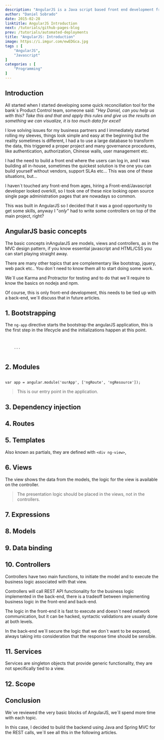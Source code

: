 ```yaml
---
description: "AngularJS is a Java script based front end development framwork maintained by Google. Very mature and stable is one of the preferred choices for Single Page Applications."
author: "Daniel Sobrado"
date: 2015-02-28
linktitle: AngularJS Introduction
next: /tutorials/github-pages-blog
prev: /tutorials/automated-deployments
title: "AngularJS: Introduction"
image: https://i.imgur.com/ewEDGca.jpg
tags : [
    "AngularJS",
	"Javascript"
]
categories : [
	"Programming"
]
---
```


## Introduction

All started when I started developing some quick reconciliation tool for the bank´s Product Control team, someone said: "*Hey Daniel, can you help us with this? Take this and that and apply this rules and give us the results on something we can visualize, it is too much data for excel!*

I love solving issues for my business partners and I immediately started rolling my sleeves, things look simple and easy at the beginning but the reality sometimes is different, I had a to use a large database to transform the data, this triggered a proper project and many governance procedures, like authentication, authorization, Chinese walls, user management etc.

I had the need to build a front end where the users can log in, and I was building all in-house, sometimes the quickest solution is the one you can build yourself without vendors, support SLAs etc... This was one of these situations, but... 

I haven´t touched any front-end from ages, hiring a Front-end/Javascript developer looked overkill, so I took one of these nice looking open source single page administration pages that are nowadays so common.

This was built in AngularJS so I decided that it was a good opportunity to get some skills, anyway I "*only*" had to write some controllers on top of the main project, right?

## AngularJS basic concepts

The basic concepts inAngularJS are models, views and controllers, as in the MVC design pattern, if you know essential javascript and HTML/CSS you can start playing straight away.

There are many other topics that are complementary like bootstrap, jquery, web pack etc.. You don´t need to know them all to start doing some work.

We´ll use Karma and Protractor for testing and to do that we´ll require to know the basics on nodejs and npm.

Of course, this is only front-end development, this needs to be tied up with a back-end, we´ll discuss that in future articles.

## 1. Bootstrapping

The `ng-app` directive starts the bootstrap the angularJS application, this is the first step in the lifecycle and the initializations happen at this point.

<pre><code class="language-css">
    <html ng-app="ourApp">
    ...
    </html>
</code></pre>

## 2. Modules

<pre><code class="language-javascript">
var app = angular.module('ourApp', ['ngRoute', 'ngResource']);
</code></pre>

> This is our entry point in the application.

## 3. Dependency injection

## 4. Routes

## 5. Templates

Also known as partials, they are defined with `<div ng-view>`, 

## 6. Views

The view shows the data from the models, the logic for the view is available on the controller.

> The presentation logic should be placed in the views, not in the controllers. 
> 

## 7. Expressions

## 8. Models

## 9. Data binding

## 10. Controllers

Controllers have two main functions, to initiate the model and to execute the business logic associated with that view.

Controllers will call REST API functionality for the business logic implemented in the back-end, there is a tradeoff between implementing business logic in the front-end and back-end.

The logic in the front-end it is fast to execute and doesn´t need network communication, but it can be hacked, syntactic validations are usually done at both levels.

In the back-end we´ll secure the logic that we don´t want to be exposed, always taking into consideration that the response time should be sensible.

## 11. Services

Services are singleton objects that provide generic functionality, they are not specifically tied to a view.

## 12. Scope

## Conclusion

We´ve reviewed the very basic blocks of AngularJS, we´ll spend more time with each topic.

In this case, I decided to build the backend using Java and Spring MVC for the REST calls, we´ll see all this in the following articles.